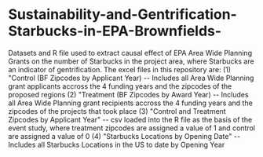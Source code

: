 # Sustainability-and-Gentrification-Starbucks-in-EPA-Brownfields-
Datasets and R file used to extract causal effect of EPA Area Wide Planning Grants on the number of Starbucks in the project area, where Starbucks are an indicator of gentrification. 
The excel files in this repository are:
  (1) "Control (BF Zipcodes by Applicant Year) -- Includes all Area Wide Planning grant applicants accross the 4 funding years and the zipcodes of the proposed regions
  (2) "Treatment (BF Zipcodes by Award Year)  -- Includes all Area Wide Planning grant recipients accross the 4 funding years and the zipcodes of the projects that took place
  (3) "Control and Treatment Zipcodes by Applicant Year" -- csv loaded into the R file as the basis of the event study, where treatment zipcodes are assigned a value of 1 and control are assigned a value of 0 
  (4) "Starbucks Locations by Opening Date" -- Includes all Starbucks Locations in the US to date by Opening Year

